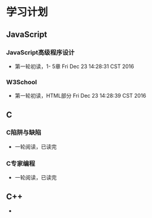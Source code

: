 # 学习计划

## JavaScript

### JavaScript高级程序设计

- 第一轮初读，1- 5章
Fri Dec 23 14:28:31 CST 2016

### W3School

- 第一轮初读，HTML部分
Fri Dec 23 14:28:39 CST 2016

## C

### C陷阱与缺陷

- 一轮阅读，已读完

### C专家编程

- 一轮阅读，已读完

## C++

- 
